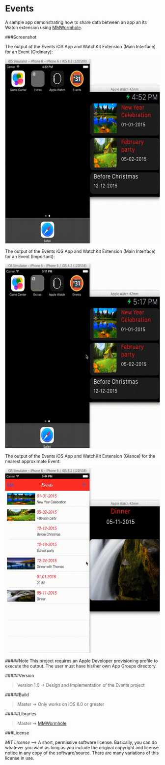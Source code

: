 # Events
A sample app demonstrating how to share data between an app an its Watch extension using [MMWormhole](https://github.com/mutualmobile/MMWormhole).

###Screenshot

The output of the Events iOS App and WatchKit Extension (Main Interface) for an Event (Ordinary):

<img src="https://github.com/rahulnadella/Events/blob/master/screenshots/event_ordinary.gif" alt="Event - Ordinary" width="600" height="600" />

The output of the Events iOS App and WatchKit Extension (Main Interface) for an Event (Important):

<img src="https://github.com/rahulnadella/Events/blob/master/screenshots/event_important.gif" alt="Event - Important" width="600" height="600" />

The output of the Events iOS App and WatchKit Extension (Glance) for the nearest approximate Event:

<img src="https://github.com/rahulnadella/Events/blob/master/screenshots/event_glance.gif" alt="Glance" width="600" height="600" />

#####Note
This project requires an Apple Developer provisioning profile to execute the output. The user must have his/her own App Groups directory.

#####Version
>Version 1.0 -> Design and Implementation of the Events project 

#####Build
>Master -> Only works on iOS 8.0 or greater

#####Libraries
>Master -> [MMWormhole](https://github.com/mutualmobile/MMWormhole)

###License

*MIT License* --> A short, permissive software license. Basically, you can do whatever you want as long as you include the original copyright and license notice in any copy of the software/source.  There are many variations of this license in use.

